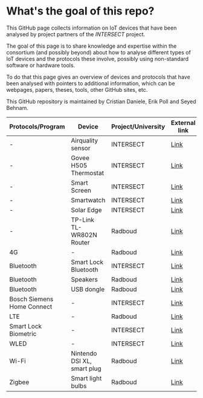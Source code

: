# What's the goal of this repo?
This GitHub page collects information on IoT devices that have been analysed by project partners of the *INTERSECT* project.

The goal of this page is to share knowledge and expertise within the consortium (and possibly beyond) about how to analyse different types of IoT devices and the protocols these involve, possibly using non-standard software or hardware tools.

 To do that this page gives an overview of devices and protocols that have been analysed with pointers to additional information, which can be webpages, papers, theses, tools, other GitHub sites, etc.

 This GitHub repository is maintained by Cristian Daniele, Erik Poll and Seyed Behnam.
 
 | Protocols/Program          | Device                      | Project/University | External link                                                                                                                        |
 | -------------------------- | --------------------------- | ------------------ | ------------------------------------------------------------------------------------------------------------------------------------ |
 | -                          | Airquality sensor           | INTERSECT          | [Link](https://fontys-intersect.github.io/#/case/airquality)                                                                         |
 | -                          | Govee H505 Thermostat       | INTERSECT          | [Link](https://fontys-intersect.github.io/#/case/gooveysmarttemp)                                                                    |
 | -                          | Smart Screen                | INTERSECT          | [Link](https://fontys-intersect.github.io/#/case/smartscreen)                                                                        |
 | -                          | Smartwatch                  | INTERSECT          | [Link](https://fontys-intersect.github.io/#/case/smartwatch)                                                                         |
 | -                          | Solar Edge                  | INTERSECT          | [Link](https://fontys-intersect.github.io/#/case/solaredge)                                                                          |
 | -                          | TP-Link TL-WR802N Router    | Radboud            | [Link](https://www.cs.ru.nl/bachelors-theses/2022/Ciske_Harsema___1010048___A_security_analysis_of_the_TP-Link_TL-WR802N_Router.pdf) |
 | 4G                         | -                           | Radboud            | [Link](https://imp4gt-attacks.net)                                                                                                   |
 | Bluetooth                  | Smart Lock Bluetooth        | INTERSECT          | [Link](https://fontys-intersect.github.io/#/case/smartlockbt)                                                                        |
 | Bluetooth                  | Speakers                    | Radboud            | [Link](https://www.cs.ru.nl/bachelors-theses/2022/Sam_Haeck___1040362___Hack_my_audio_back.pdf)                                      |
 | Bluetooth                  | USB dongle                  | Radboud            | [Link](https://www.ru.nl/publish/pages/769526/tom_nijholt.pdf)                                                                       |
 | Bosch Siemens Home Connect | -                           | INTERSECT          | [Link](https://fontys-intersect.github.io/#/case/boschsiemens)                                                                       |
 | LTE                        | -                           | Radboud            | [Link](https://revolte-attack.net)                                                                                                   |
 | Smart Lock Biometric       | -                           | INTERSECT          | [Link](https://fontys-intersect.github.io/#/case/smartlock)                                                                          |
 | WLED                       | -                           | INTERSECT          | [Link](https://fontys-intersect.github.io/#/case/wled)                                                                               |
 | Wi-Fi                      | Nintendo DSI XL, smart plug | Radboud            | [Link](https://www.cs.ru.nl/bachelors-theses/2020/Bart_Pleiter___4752740___Fuzzing_Wi-Fi_in_IoT_devices.pdf)                         |
 | Zigbee                     | Smart light bulbs           | Radboud            | [Link](https://www.cs.ru.nl/bachelors-theses/2022/Tom_Rust___1040068___Fuzzing_Zigbee_using_Z-Stack.pdf)                             |
